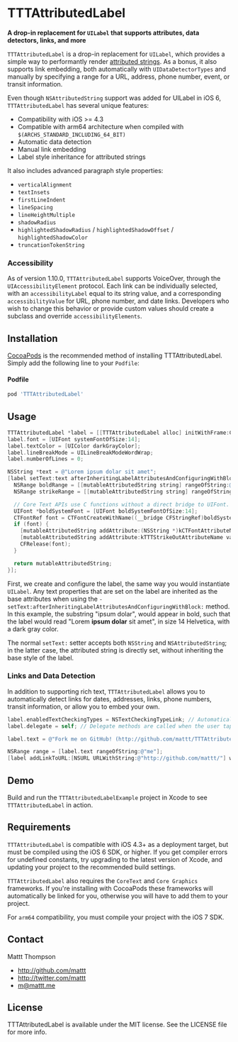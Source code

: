 # TTTAttributedLabel

**A drop-in replacement for `UILabel` that supports attributes, data detectors, links, and more**

`TTTAttributedLabel` is a drop-in replacement for `UILabel`, which provides a simple way to performantly render [attributed strings](http://developer.apple.com/library/mac/#documentation/Cocoa/Reference/Foundation/Classes/NSAttributedString_Class/Reference/Reference.html). As a bonus, it also supports link embedding, both automatically with `UIDataDetectorTypes` and manually by specifying a range for a URL, address, phone number, event, or transit information.

Even though `NSAttributedString` support was added for UILabel in iOS 6, `TTTAttributedLabel` has several unique features:

- Compatibility with iOS >= 4.3
- Compatible with arm64 architecture when compiled with `$(ARCHS_STANDARD_INCLUDING_64_BIT)`
- Automatic data detection
- Manual link embedding
- Label style inheritance for attributed strings

It also includes advanced paragraph style properties:

- `verticalAlignment`
- `textInsets`
- `firstLineIndent`
- `lineSpacing`
- `lineHeightMultiple`
- `shadowRadius`
- `highlightedShadowRadius` / `highlightedShadowOffset` / `highlightedShadowColor`
- `truncationTokenString`

### Accessibility

As of version 1.10.0, `TTTAttributedLabel` supports VoiceOver, through the  `UIAccessibilityElement` protocol. Each link can be individually selected, with an `accessibilityLabel` equal to its string value, and a corresponding `accessibilityValue` for URL, phone number, and date links.  Developers who wish to change this behavior or provide custom values should create a subclass and override `accessibilityElements`.

## Installation

[CocoaPods](http://cocoapods.org) is the recommended method of installing TTTAttributedLabel. Simply add the following line to your `Podfile`:

#### Podfile

```ruby
pod 'TTTAttributedLabel'
```

## Usage

``` objective-c
TTTAttributedLabel *label = [[TTTAttributedLabel alloc] initWithFrame:CGRectZero];
label.font = [UIFont systemFontOfSize:14];
label.textColor = [UIColor darkGrayColor];
label.lineBreakMode = UILineBreakModeWordWrap;
label.numberOfLines = 0;

NSString *text = @"Lorem ipsum dolar sit amet";
[label setText:text afterInheritingLabelAttributesAndConfiguringWithBlock:^ NSMutableAttributedString *(NSMutableAttributedString *mutableAttributedString) {
  NSRange boldRange = [[mutableAttributedString string] rangeOfString:@"ipsum dolar" options:NSCaseInsensitiveSearch];
  NSRange strikeRange = [[mutableAttributedString string] rangeOfString:@"sit amet" options:NSCaseInsensitiveSearch];

  // Core Text APIs use C functions without a direct bridge to UIFont. See Apple's "Core Text Programming Guide" to learn how to configure string attributes.
  UIFont *boldSystemFont = [UIFont boldSystemFontOfSize:14];
  CTFontRef font = CTFontCreateWithName((__bridge CFStringRef)boldSystemFont.fontName, boldSystemFont.pointSize, NULL);
  if (font) {
    [mutableAttributedString addAttribute:(NSString *)kCTFontAttributeName value:(id)font range:boldRange];
    [mutableAttributedString addAttribute:kTTTStrikeOutAttributeName value:[NSNumber numberWithBool:YES] range:strikeRange];
    CFRelease(font);
  }

  return mutableAttributedString;
}];
```

First, we create and configure the label, the same way you would instantiate `UILabel`. Any text properties that are set on the label are inherited as the base attributes when using the `-setText:afterInheritingLabelAttributesAndConfiguringWithBlock:` method. In this example, the substring "ipsum dolar", would appear in bold, such that the label would read "Lorem **ipsum dolar** sit amet", in size 14 Helvetica, with a dark gray color.

The normal `setText:` setter accepts both `NSString` and `NSAttributedString`; in the latter case, the attributed string is directly set, without inheriting the base style of the label.

### Links and Data Detection

In addition to supporting rich text, `TTTAttributedLabel` allows you to automatically detect links for dates, addresses, links, phone numbers, transit information, or allow you to embed your own.

``` objective-c
label.enabledTextCheckingTypes = NSTextCheckingTypeLink; // Automatically detect links when the label text is subsequently changed
label.delegate = self; // Delegate methods are called when the user taps on a link (see `TTTAttributedLabelDelegate` protocol)

label.text = @"Fork me on GitHub! (http://github.com/mattt/TTTAttributedLabel/)"; // Repository URL will be automatically detected and linked

NSRange range = [label.text rangeOfString:@"me"];
[label addLinkToURL:[NSURL URLWithString:@"http://github.com/mattt/"] withRange:range]; // Embedding a custom link in a substring
```

## Demo

Build and run the `TTTAttributedLabelExample` project in Xcode to see `TTTAttributedLabel` in action.

## Requirements

`TTTAttributedLabel` is compatible with iOS 4.3+ as a deployment target, but must be compiled using the iOS 6 SDK, or higher. If you get compiler errors for undefined constants, try upgrading to the latest version of Xcode, and updating your project to the recommended build settings.

`TTTAttributedLabel` also requires the `CoreText` and `Core Graphics` frameworks. If you're installing with CocoaPods these frameworks will automatically be linked for you, otherwise you will have to add them to your project.

For `arm64` compatibility, you must compile your project with the iOS 7 SDK.

## Contact

Mattt Thompson

- http://github.com/mattt
- http://twitter.com/mattt
- m@mattt.me

## License

TTTAttributedLabel is available under the MIT license. See the LICENSE file for more info.
